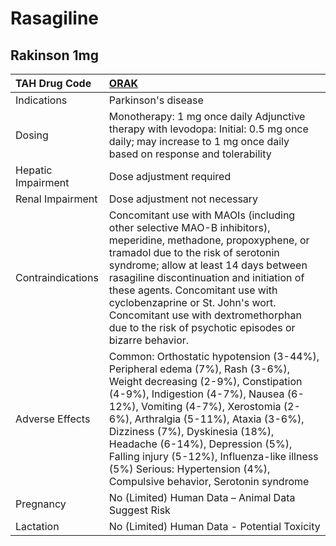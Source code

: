 # Rasagiline

## Rakinson 1mg

| TAH Drug Code      | [ORAK](https://www.tahsda.org.tw/drugs/hissearch.php?drug_code=ORAK)                                                                                                                                                                                                                                                                                                                                                                |
|:-------------------|:------------------------------------------------------------------------------------------------------------------------------------------------------------------------------------------------------------------------------------------------------------------------------------------------------------------------------------------------------------------------------------------------------------------------------------|
| Indications        | Parkinson's disease                                                                                                                                                                                                                                                                                                                                                                                                                 |
| Dosing             | Monotherapy: 1 mg once daily Adjunctive therapy with levodopa: Initial: 0.5 mg once daily; may increase to 1 mg once daily based on response and tolerability                                                                                                                                                                                                                                                                       |
| Hepatic Impairment | Dose adjustment required                                                                                                                                                                                                                                                                                                                                                                                                            |
| Renal Impairment   | Dose adjustment not necessary                                                                                                                                                                                                                                                                                                                                                                                                       |
| Contraindications  | Concomitant use with MAOIs (including other selective MAO-B inhibitors), meperidine, methadone, propoxyphene, or tramadol due to the risk of serotonin syndrome; allow at least 14 days between rasagiline discontinuation and initiation of these agents. Concomitant use with cyclobenzaprine or St. John's wort. Concomitant use with dextromethorphan due to the risk of psychotic episodes or bizarre behavior.                |
| Adverse Effects    | Common: Orthostatic hypotension (3-44%), Peripheral edema (7%), Rash (3-6%), Weight decreasing (2-9%), Constipation (4-9%), Indigestion (4-7%), Nausea (6-12%), Vomiting (4-7%), Xerostomia (2-6%), Arthralgia (5-11%), Ataxia (3-6%), Dizziness (7%), Dyskinesia (18%), Headache (6-14%), Depression (5%), Falling injury (5-12%), Influenza-like illness (5%) Serious: Hypertension (4%), Compulsive behavior, Serotonin syndrome |
| Pregnancy          | No (Limited) Human Data – Animal Data Suggest Risk                                                                                                                                                                                                                                                                                                                                                                                  |
| Lactation          | No (Limited) Human Data - Potential Toxicity                                                                                                                                                                                                                                                                                                                                                                                        |

